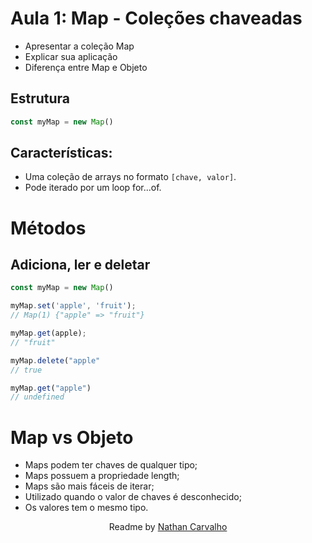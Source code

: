 # Aula 1: Map - Coleções chaveadas

- Apresentar a coleção Map
- Explicar sua aplicação
- Diferença entre Map e Objeto

## Estrutura
```js
const myMap = new Map()
```

## Características:

- Uma coleção de arrays no formato ```[chave, valor]```.
- Pode iterado por um loop for...of.

# Métodos

## Adiciona, ler e deletar
```js
const myMap = new Map()

myMap.set('apple', 'fruit');
// Map(1) {"apple" => "fruit"}

myMap.get(apple);
// "fruit"

myMap.delete("apple"
// true

myMap.get("apple")
// undefined
```

# Map vs Objeto

- Maps podem ter chaves de qualquer tipo;
- Maps possuem a propriedade length;
- Maps são mais fáceis de iterar;
- Utilizado quando o valor de chaves é desconhecido;
- Os valores tem o mesmo tipo.

<p align="center">
  Readme by <a href="https://github.com/CarvalhoNathan"> Nathan Carvalho </a> <br>
</p>
